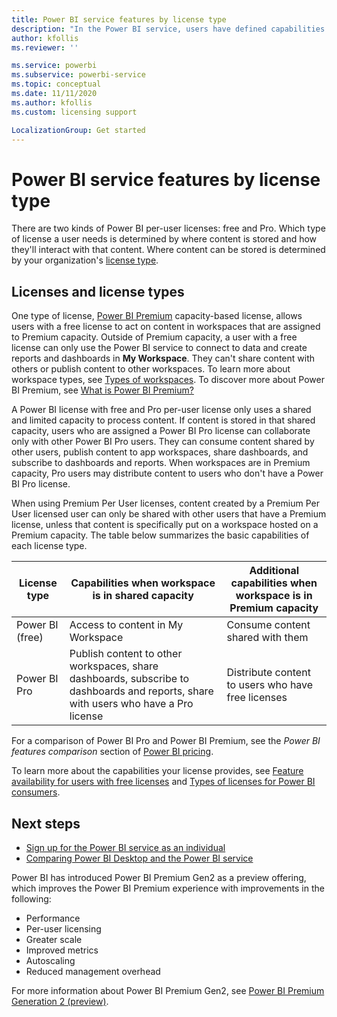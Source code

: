 ```yaml
---
title: Power BI service features by license type
description: "In the Power BI service, users have defined capabilities based on the type of per-user license they have (free or Pro) and whether the content they are interacting with is in a workspace assigned to a Power BI Premium capacity."
author: kfollis
ms.reviewer: ''

ms.service: powerbi
ms.subservice: powerbi-service
ms.topic: conceptual
ms.date: 11/11/2020
ms.author: kfollis
ms.custom: licensing support

LocalizationGroup: Get started
---
```


# Power BI service features by license type

There are two kinds of Power BI per-user licenses: free and Pro. Which type of license a user needs is determined by where content is stored and how they'll interact with that content. Where content can be stored is determined by your organization's [license type](#licenses-and-license-types).

## Licenses and license types

One type of license, [Power BI Premium](../admin/service-admin-premium-purchase.md) capacity-based license, allows users with a free license to act on content in workspaces that are assigned to Premium capacity. Outside of Premium capacity, a user with a free license can only use the Power BI service to connect to data and create reports and dashboards in **My Workspace**. They can't share content with others or publish content to other workspaces. To learn more about workspace types, see [Types of workspaces](../consumer/end-user-workspaces.md#types-of-workspaces). To discover more about Power BI Premium, see [What is Power BI Premium?](../admin/service-premium-what-is.md)

A Power BI license with free and Pro per-user license only uses a shared and limited capacity to process content. If content is stored in that shared capacity, users who are assigned a Power BI Pro license can collaborate only with other Power BI Pro users. They can consume content shared by other users, publish content to app workspaces, share dashboards, and subscribe to dashboards and reports.  When workspaces are in Premium capacity, Pro users may distribute content to users who don't have a Power BI Pro license.

When using Premium Per User licenses, content created by a Premium Per User licensed user can only be shared with other users that have a Premium license, unless that content is specifically put on a workspace hosted on a Premium capacity. The table below summarizes the basic capabilities of each license type. 

| License type | Capabilities when workspace is in shared capacity | Additional  capabilities when workspace is in Premium capacity |
| --------- | ----------- | ----------- |
| Power BI (free) | Access to content in My Workspace | Consume content shared with them |
| Power BI Pro | Publish content to other workspaces, share dashboards, subscribe to dashboards and reports, share with users who have a Pro license | Distribute content to users who have free licenses |

For a comparison of Power BI Pro and Power BI Premium, see the _Power BI features comparison_ section of [Power BI pricing](https://powerbi.microsoft.com/pricing/).

To learn more about the capabilities your license provides, see [Feature availability for users with free licenses](../consumer/end-user-features.md) and [Types of licenses for Power BI consumers](../consumer/end-user-license.md).

## Next steps

* [Sign up for the Power BI service as an individual](service-self-service-signup-for-power-bi.md)
* [Comparing Power BI Desktop and the Power BI service](service-service-vs-desktop.md)


Power BI has introduced Power BI Premium Gen2 as a preview offering, which improves the Power BI Premium experience with improvements in the following:
* Performance
* Per-user licensing
* Greater scale
* Improved metrics
* Autoscaling
* Reduced management overhead

For more information about Power BI Premium Gen2, see [Power BI Premium Generation 2 (preview)](service-premium-what-is.md#power-bi-premium-generation-2-preview).